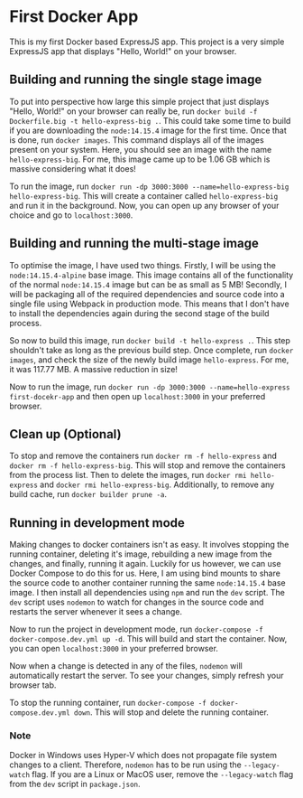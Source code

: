 # First Docker App

This is my first Docker based ExpressJS app. This project is a very simple
ExpressJS app that displays "Hello, World!" on your browser.

## Building and running the single stage image

To put into perspective how large this simple project that just displays
"Hello, World!" on your browser can really be, run
```docker build -f Dockerfile.big -t hello-express-big .```. This
could take some time to build if you are downloading the
```node:14.15.4``` image for the first time. Once that is done, run
```docker images```. This command displays all of the images present on
your system. Here, you should see an image with the name
```hello-express-big```. For me, this image came up to be 1.06 GB
which is massive considering what it does!

To run the image, run
```docker run -dp 3000:3000 --name=hello-express-big hello-express-big```.
This will create a container called ```hello-express-big``` and run it in
the background. Now, you can open up any browser of your choice and go to
```localhost:3000```.

## Building and running the multi-stage image

To optimise the image, I have used two things. Firstly, I will be using the
```node:14.15.4-alpine``` base image. This image contains all of the
functionality of the normal ```node:14.15.4``` image but can be as small as
5 MB! Secondly, I will be packaging all of the required dependencies and source
code into a single file using Webpack in production mode. This means that I
don't have to install the dependencies again during the second stage of the
build process.

So now to build this image, run ```docker build -t hello-express .```. This
step shouldn't take as long as the previous build step. Once complete, run
```docker images```, and check the size of the newly build image
```hello-express```. For me, it was 117.77 MB. A massive reduction in size!

Now to run the image, run 
```docker run -dp 3000:3000 --name=hello-express first-docekr-app``` and then
open up ```localhost:3000``` in your preferred browser.

## Clean up (Optional)

To stop and remove the containers run ```docker rm -f hello-express``` and
```docker rm -f hello-express-big```. This will stop and remove the
containers from the process list. Then to delete the images, run 
```docker rmi hello-express``` and ```docker rmi hello-express-big```.
Additionally, to remove any build cache, run ```docker builder prune -a```.

## Running in development mode

Making changes to docker containers isn't as easy. It involves stopping the
running container, deleting it's image, rebuilding a new image from the
changes, and finally, running it again. Luckily for us however, we can use
Docker Compose to do this for us. Here, I am using bind mounts to share the
source code to another container running the same ```node:14.15.4``` base
image. I then install all dependencies using ```npm``` and run the ```dev```
script. The ```dev``` script uses ```nodemon``` to watch for changes in the
source code and restarts the server whenever it sees a change.

Now to run the project in development mode, run
```docker-compose -f docker-compose.dev.yml up -d```. This will build
and start the container. Now, you can open ```localhost:3000``` in your
preferred browser.

Now when a change is detected in any of the files, ```nodemon``` will
automatically restart the server. To see your changes, simply refresh your
browser tab.

To stop the running container, run
```docker-compose -f docker-compose.dev.yml down```. This will stop and delete
the running container.

### Note

Docker in Windows uses Hyper-V which does not propagate file system changes to
a client. Therefore, ```nodemon``` has to be run using the ```--legacy-watch```
flag. If you are a Linux or MacOS user, remove the ```--legacy-watch``` flag
from the ```dev``` script in ```package.json```.